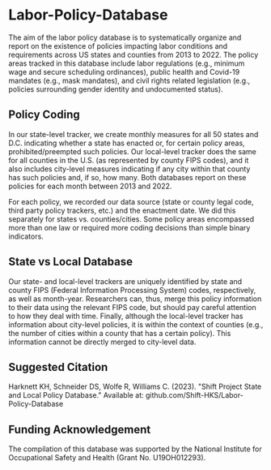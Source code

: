 # Labor-Policy-Database

The aim of the labor policy database is to systematically organize and report on the existence of policies impacting labor conditions and requirements across US states and counties from 2013 to 2022. The policy areas tracked in this database include labor regulations (e.g., minimum wage and secure scheduling ordinances), public health and Covid-19 mandates (e.g., mask mandates), and civil rights related legislation (e.g., policies surrounding gender identity and undocumented status). 

## Policy Coding
In our state-level tracker, we create monthly measures for all 50 states and D.C. indicating whether a state has enacted or, for certain policy areas, prohibited/preempted such policies. Our local-level tracker does the same for all counties in the U.S. (as represented by county FIPS codes), and it also includes city-level measures indicating if any city within that county has such policies and, if so, how many. Both databases report on these policies for each month between 2013 and 2022.

For each policy, we recorded our data source (state or county legal code, third party policy trackers, etc.) and the enactment date. We did this separately for states vs. counties/cities. Some policy areas encompassed more than one law or required more coding decisions than simple binary indicators. 

## State vs Local Database
Our state- and local-level trackers are uniquely identified by state and county FIPS (Federal Information Processing System) codes, respectively, as well as month-year. Researchers can, thus, merge this policy information to their data using the relevant FIPS code, but should pay careful attention to how they deal with time. Finally, although the local-level tracker has information about city-level policies, it is within the context of counties (e.g., the number of cities within a county that has a certain policy). This information cannot be directly merged to city-level data.

## Suggested Citation
Harknett KH, Schneider DS, Wolfe R, Williams C. (2023). "Shift Project State and Local Policy Database." Available at: github.com/Shift-HKS/Labor-Policy-Database

## Funding Acknowledgement
The compilation of this database was supported by the National Institute for Occupational Safety and Health (Grant No. U19OH012293).



